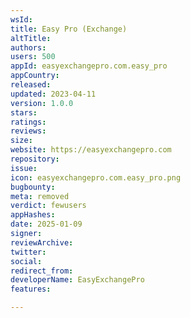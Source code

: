 ```yaml
---
wsId: 
title: Easy Pro (Exchange)
altTitle: 
authors: 
users: 500
appId: easyexchangepro.com.easy_pro
appCountry: 
released: 
updated: 2023-04-11
version: 1.0.0
stars: 
ratings: 
reviews: 
size: 
website: https://easyexchangepro.com
repository: 
issue: 
icon: easyexchangepro.com.easy_pro.png
bugbounty: 
meta: removed
verdict: fewusers
appHashes: 
date: 2025-01-09
signer: 
reviewArchive: 
twitter: 
social: 
redirect_from: 
developerName: EasyExchangePro
features: 

---
```


